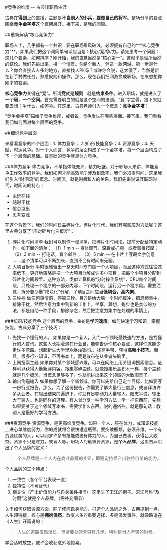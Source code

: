 #竞争的维度 -- 古典谈职场生涯

古典在**得到**上的直播，主题是**不当别人的小兵，要做自己的将军**。整场分享的要点围绕**竞争金字塔**这个框架展开。接下来，是我的回顾。

##重新解读“核心竞争力”

职场人士，几乎都有一个共识：要在职场乘风破浪，必须拥有自己的**“核心竞争力”**。如果我们把这个词简单句读应当是：核心/竞/争/力。请先思考一个问题：这几个要素，如何排序？刚开始，我的直觉当然是“核心第一”。这似乎是理所当然的结论。我们先挑出来，换一个情景。你是个新人，登录一款网游，第一步是什么？你会直接去人多的地方，直接找人PK吗？或许你会说，这太傻了，当然是新在新手村做任务，熟悉规则和操作。那么，现在我们把网游换成职场，在来想想你刚才的答案。

**核心竞争力**关键在“竞”。所谓**竞**就是**规则**，就是**约束条件**。进入职场，就是进入了一个**局**，一个**空间**。首先需要明白的就是这个空间的法则。“竞”字立骨，接下来就要去想：争什么，如何争。在这里，古典老师引入一个概念：**竞争金字塔**：



“竞争金字塔”描绘了竞争维度，或者说，竞争发生在哪些层面。接下来，我们看看我们如何面对每个层面的竞争。

##细说竞争层面

来看看竞争的四个层面：1. 体力竞争； 2. 知识/技能竞争；3. 资源竞争；4. 天赋，时运竞争。对一个人而言，竞争的层面构成了一个金字塔，每一个层面构成了下一个层面的基础。最基础的竞争就是体力竞争。

###体力竞争
体力竞争，不单指体能充沛，精力旺盛。对于职场人来讲，体能竞争工作效率的竞争。我们如何才能高效能？涉及到效率，我们必须提时间，这里我们引入“时间流”的概念。时间流，就是时间和人的关系。我们先来说说互联网时代，时间流的特点：

- 永远在线
- 随时干扰
- 信息溢出
- 思考变浅

在这个背景下，我们的时间日益碎片化。碎片化时代，我们有哪些应对方法呢？这里古典分享了“应对碎片化三板斧”：
1. 碎片化时间清单
   我们可以制作一张清单，把碎片化时间段，提前分配给特定动作。如下面的清单：
   （1）1 min -- 身体调节，深蹲或扩胸，或者颈椎按摩；
   （2）3 min -- 打电话，看个邮件；
   （3）5 min -- 在卡片上写段文字创意
   ......
   这个清单可以不断加长，直到不会有时间来无聊。
2. 大项目拆分
   平时很难留出一整天时间专门做一个大项目，而且这种方式往往效率低下。更好地策略是把一个大项目分解成许多小项目，把每个小项目分配到碎片化时间段里。这种方法，类似计算机的“分时操作系统”，CPU每个时间段，只处理一个程序的一部分内容，下个时间段，运行另一个程序段。需要注意，拆分要尽量“模块化”分解，子项目之间应当**低耦合，高内聚**。
3. 三秒禅
   做任何事情前，停顿三秒。目的是给大脑一个时间缓冲，把思绪集中，排除干扰，然后注意力集中到新的工作上。坐享，冥想，跑步也是类似的方法，都是借助一种手段，排除杂念，然后把注意力集中在处理的事情上。

###知识/技能竞争
这个层面的竞争，拼的是**学习速度**。如何快速学习知识，掌握技能。古典分享了三个技巧：
1. 先找一个懂行的人。 
   如果你是一个新人，入门一个领域最快速的方法，是找懂行的人咨询。这些人长期浸泡在行业里，能够告诉你核心要点，这样你就能少走许多弯路。想起新生大学里Xdite的说法，找高手带，获得**高频小技巧**。而且，很多行业知识，不再书本上，而是散布在从业者头脑里。
2. 上网搜索主题
   如果你对某个领域感兴趣，可以在网络上用关键词搜索信息。这样可以获得大量新鲜内容。搜集零碎主题，就像搜集乐高积木一样，每个主题就是几个概念，当概念足够多了，你就能拼出来这个领域的大致图景了。
3. 输出倒逼输入
   如果你想了解一个新领域。你可以先给自己定个目标，比如要写一份行业报告。那么。为了这份报告，你需要了解大量行业信息，或者拜访许多从业者。在输出结果的逼迫下，你就有足够动力大量输入。阳志平说，输出大于输入。也是同样的道理。有人曾分享一种学习方法，学一样东西前，先想如果要关于这个领域写本书，需要学什么东西。说的通俗些，就是那句话：教别人是最好的学习方法。

###资源竞争
资源竞争，是更高维度竞争。如果一个人，只在体力，或知识技能上进心单维度努力，你的成就将会很快遭遇瓶颈。要突破瓶颈，必须升维。一个有资源优势的人，可以网罗许多有技能或者有体力的人，为自己做事，获得巨大收益。资源不只是财力，或者人脉。职场人的最重要资源，是**个人品牌**。这里古典给出了个人品牌的定义：

> 个人品牌是一个人内在商业品牌的外显，即稳定持续产出独特价值的能力。

个人品牌的三个特点：
1. 一致性（各个平台表现一直）
2. 独特性（不可替代）
3. 相关性（产出价值能力与自身条件相同）
   这里举了宋江的例子。宋江号称“及时雨”这就是个人品牌。（需补充细节）

关于如何获取资源方面，除了修炼自身能力，打造个人品牌之外，古典提到一点，人生超链接，核心是**拥抱偶然**。改变人生的重要选择，多是偶发事件，就像路遥在《人生》开篇说的：

> 人生的道路虽然漫长，但紧要处常常只有几步，特别是当人年轻的时候。

学会适时放空，或许会收获意外地惊喜。

